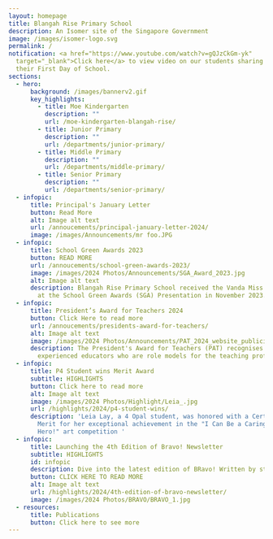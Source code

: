```yaml
---
layout: homepage
title: Blangah Rise Primary School
description: An Isomer site of the Singapore Government
image: /images/isomer-logo.svg
permalink: /
notification: <a href="https://www.youtube.com/watch?v=gQJzCkGm-yk"
  target="_blank">Click here</a> to view video on our students sharing about
  their First Day of School.
sections:
  - hero:
      background: /images/bannerv2.gif
      key_highlights:
        - title: Moe Kindergarten
          description: ""
          url: /moe-kindergarten-blangah-rise/
        - title: Junior Primary
          description: ""
          url: /departments/junior-primary/
        - title: Middle Primary
          description: ""
          url: /departments/middle-primary/
        - title: Senior Primary
          description: ""
          url: /departments/senior-primary/
  - infopic:
      title: Principal's January Letter
      button: Read More
      alt: Image alt text
      url: /annoucements/principal-january-letter-2024/
      image: /images/Announcements/mr foo.JPG
  - infopic:
      title: School Green Awards 2023
      button: READ MORE
      url: /annoucements/school-green-awards-2023/
      image: /images/2024 Photos/Announcements/SGA_Award_2023.jpg
      alt: Image alt text
      description: Blangah Rise Primary School received the Vanda Miss Joaquim Award
        at the School Green Awards (SGA) Presentation in November 2023.
  - infopic:
      title: President’s Award for Teachers 2024
      button: Click Here to read more
      url: /annoucements/presidents-award-for-teachers/
      alt: Image alt text
      image: /images/2024 Photos/Announcements/PAT_2024_website_publicity_image.gif
      description: The President's Award for Teachers (PAT) recognises excellent and
        experienced educators who are role models for the teaching profession.
  - infopic:
      title: P4 Student wins Merit Award
      subtitle: HIGHLIGHTS
      button: Click here to read more
      alt: Image alt text
      image: /images/2024 Photos/Highlight/Leia_.jpg
      url: /highlights/2024/p4-student-wins/
      description: 'Leia Lay, a 4 Opal student, was honored with a Certificate of
        Merit for her exceptional achievement in the "I Can Be a Caring Commuter
        Hero!" art competition '
  - infopic:
      title: Launching the 4th Edition of Bravo! Newsletter
      subtitle: HIGHLIGHTS
      id: infopic
      description: Dive into the latest edition of BRavo! Written by students, for students
      button: CLICK HERE TO READ MORE
      alt: Image alt text
      url: /highlights/2024/4th-edition-of-bravo-newsletter/
      image: /images/2024 Photos/BRAVO/BRAVO_1.jpg
  - resources:
      title: Publications
      button: Click here to see more
---
```

